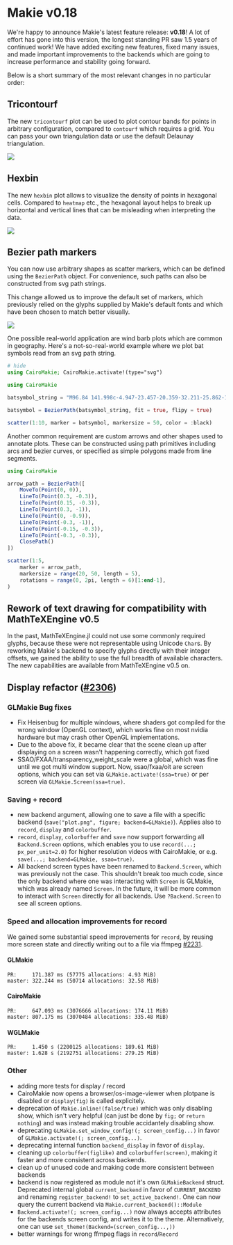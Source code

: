 # Makie v0.18

We're happy to announce Makie's latest feature release: **v0.18**!
A lot of effort has gone into this version, the longest standing PR saw 1.5 years of continued work! We have added exciting new features, fixed many issues, and made important improvements to the backends which are going to increase performance and stability going forward.

Below is a short summary of the most relevant changes in no particular order:

## Tricontourf

The new `tricontourf` plot can be used to plot contour bands for points in arbitrary configuration, compared to `contourf` which requires a grid. You can pass your own triangulation data or use the default Delaunay triangulation.

![](https://docs.makie.org/dev/assets/examples/plotting_functions/tricontourf/code/output/example_250631620364243609.svg)

## Hexbin

The new `hexbin` plot allows to visualize the density of points in hexagonal cells. Compared to `heatmap` etc., the hexagonal layout helps to break up horizontal and vertical lines that can be misleading when interpreting the data.

![](https://docs.makie.org/dev/assets/examples/plotting_functions/hexbin/code/output/example_10102872045134091565.svg)

## Bezier path markers

You can now use arbitrary shapes as scatter markers, which can be defined using the `BezierPath` object.
For convenience, such paths can also be constructed from svg path strings.

This change allowed us to improve the default set of markers, which previously relied on the glyphs supplied by Makie's default fonts and which have been chosen to match better visually.

![](https://docs.makie.org/dev/assets/examples/plotting_functions/scatter/code/output/example_15131654563108547942.svg)

One possible real-world application are wind barb plots which are common in geography. Here's a not-so-real-world example where we plot bat symbols read from an svg path string.

```julia
# hide
using CairoMakie; CairoMakie.activate!(type="svg")
```

```julia
using CairoMakie

batsymbol_string = "M96.84 141.998c-4.947-23.457-20.359-32.211-25.862-13.887-11.822-22.963-37.961-16.135-22.041 6.289-3.005-1.295-5.872-2.682-8.538-4.191-8.646-5.318-15.259-11.314-19.774-17.586-3.237-5.07-4.994-10.541-4.994-16.229 0-19.774 21.115-36.758 50.861-43.694.446-.078.909-.154 1.372-.231-22.657 30.039 9.386 50.985 15.258 24.645l2.528-24.367 5.086 6.52H103.205l5.07-6.52 2.543 24.367c5.842 26.278 37.746 5.502 15.414-24.429 29.777 6.951 50.891 23.936 50.891 43.709 0 15.136-12.406 28.651-31.609 37.267 14.842-21.822-10.867-28.266-22.549-5.549-5.502-18.325-21.147-9.341-26.125 13.886z"

batsymbol = BezierPath(batsymbol_string, fit = true, flipy = true)

scatter(1:10, marker = batsymbol, markersize = 50, color = :black)
```

Another common requirement are custom arrows and other shapes used to annotate plots. These can be constructed using path primitives including arcs and bezier curves, or specified as simple polygons made from line segments.

```julia
using CairoMakie

arrow_path = BezierPath([
    MoveTo(Point(0, 0)),
    LineTo(Point(0.3, -0.3)),
    LineTo(Point(0.15, -0.3)),
    LineTo(Point(0.3, -1)),
    LineTo(Point(0, -0.9)),
    LineTo(Point(-0.3, -1)),
    LineTo(Point(-0.15, -0.3)),
    LineTo(Point(-0.3, -0.3)),
    ClosePath()
])

scatter(1:5,
    marker = arrow_path,
    markersize = range(20, 50, length = 5),
    rotations = range(0, 2pi, length = 6)[1:end-1],
)
```

## Rework of text drawing for compatibility with MathTeXEngine v0.5

In the past, MathTeXEngine.jl could not use some commonly required glyphs, because these were not representable using Unicode `Char`s.
By reworking Makie's backend to specify glyphs directly with their integer offsets, we gained the ability to use the full breadth of available characters. The new capabilities are available from MathTeXEngine v0.5 on.

## Display refactor ([#2306](https://github.com/MakieOrg/Makie.jl/pull/2306))

### GLMakie Bug fixes

* Fix Heisenbug for multiple windows, where shaders got compiled for the wrong window (OpenGL context), which works fine on most nvidia hardware but may crash other OpenGL implementations.
* Due to the above fix, it became clear that the scene clean up after displaying on a screen wasn't happening correctly, which got fixed
* SSAO/FXAA/transparency_weight_scale were a global, which was fine until we got multi window support. Now, ssao/fxaa/oit are screen options, which you can set via `GLMakie.activate!(ssa=true)` or per screen via `GLMakie.Screen(ssa=true)`.

### Saving + record

* new backend argument, allowing one to save a file with a specific backend (`save("plot.png", figure; backend=GLMakie)`). Applies also to `record`, `display` and `colorbuffer`.
* `record`, `display`, `colorbuffer` and `save` now support forwarding all `Backend.Screen` options, which enables you to use `record(...; px_per_unit=2.0)` for higher resolution videos with CairoMakie, or e.g. `save(...; backend=GLMakie, ssao=true)`.
* All backend screen types have been renamed to `Backend.Screen`, which was previously not the case. This shouldn't break too much code, since the only backend where one was interacting with `Screen` is GLMakie, which was already named `Screen`. In the future, it will be more common to interact with `Screen` directly for all backends. Use `?Backend.Screen` to see all screen options.

### Speed and allocation improvements for record

We gained some substantial speed improvements for `record`, by reusing more screen state and directly writing out to a file via ffmpeg [#2231](https://github.com/MakieOrg/Makie.jl/pull/2231).

#### GLMakie
```
PR:     171.387 ms (57775 allocations: 4.93 MiB)
master: 322.244 ms (50714 allocations: 32.58 MiB)
```
#### CairoMakie
```
PR:     647.093 ms (3076666 allocations: 174.11 MiB)
master: 807.175 ms (3070484 allocations: 335.48 MiB)
```
#### WGLMakie
```
PR:     1.450 s (2200125 allocations: 189.61 MiB)
master: 1.628 s (2192751 allocations: 279.25 MiB)
```

### Other

* adding more tests for display / record
* CairoMakie now opens a browser/os-image-viewer when plotpane is disabled or `display(fig)` is called explicitely.
* deprecation of `Makie.inline!(false/true)` which was only disabling show, which isn't very helpful (can just be done by `fig;` or `return nothing`) and was instead making trouble accidantely disabling show.
* deprecating `GLMakie.set_window_config!(; screen_config...)` in favor of `GLMakie.activate!(; screen_config...)`.
* deprecating internal function `backend_display` in favor of `display`.
* cleaning up `colorbuffer(figlike)` and `colorbuffer(screen)`, making it faster and more consistent across backends.
* clean up of unused code and making code more consistent between backends
* backend is now registered as module not it's own `GLMakieBackend` struct. Deprecated internal global `current_backend` in favor of `CURRENT_BACKEND` and renaming `register_backend!` to `set_active_backend!`. One can now query the current backend via `Makie.current_backend()::Module`
* `Backend.activate!(; screen_config...)` now always accepts attributes for the backends screen config, and writes it to the theme. Alternatively, one can use `set_theme!(Backend=(screen_config...,))`
* better warnings for wrong ffmpeg flags in `record`/`Record`
